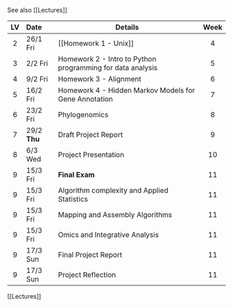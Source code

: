See also [[Lectures]]

| LV | Date | Details | Week |
| :----: | :---- | ---- | :----: |
| 2 | 26/1 Fri | [[Homework 1 - Unix]] | 4 |
| 3 | 2/2 Fri | Homework 2 - Intro to Python programming for data analysis | 5 |
| 4 | 9/2 Fri | Homework 3 - Alignment | 6 |
| 5 | 16/2 Fri | Homework 4 - Hidden Markov Models for Gene Annotation | 7 |
| 6 | 23/2 Fri | Phylogenomics | 8 |
| 7 | 29/2 **Thu** | Draft Project Report | 9 |
| 8 | 6/3 Wed | Project Presentation | 10 |
| 9 | 15/3 Fri | **Final Exam** | 11 |
| 9 | 15/3 Fri | Algorithm complexity and Applied Statistics | 11 |
| 9 | 15/3 Fri | Mapping and Assembly Algorithms | 11 |
| 9 | 15/3 Fri | Omics and Integrative Analysis | 11 |
| 9 | 17/3 Sun | Final Project Report | 11 |
| 9 | 17/3 Sun | Project Reflection | 11 |
[[Lectures]]
